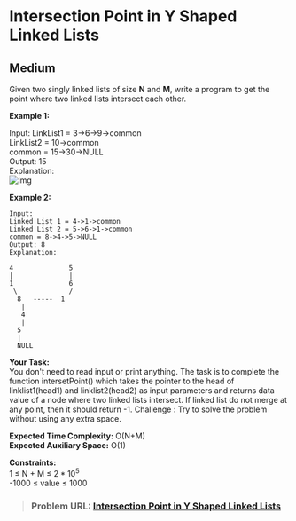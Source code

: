 # **Intersection Point in Y Shaped Linked Lists**

## **Medium**

Given two singly linked lists of size **N** and **M**, write a program to get the point where two linked lists intersect each other.

**Example 1:**

Input:
LinkList1 = 3->6->9->common  
LinkList2 = 10->common  
common = 15->30->NULL  
Output: 15  
Explanation:  
![img](https://contribute.geeksforgeeks.org/wp-content/uploads/linked.jpg)

**Example 2:**

```
Input: 
Linked List 1 = 4->1->common
Linked List 2 = 5->6->1->common
common = 8->4->5->NULL
Output: 8
Explanation: 

4              5
|              |
1              6
 \             /
  8   -----  1 
   |
   4
   |
  5
  |
  NULL       
```

**Your Task:**  
You don't need to read input or print anything. The task is to complete the function intersetPoint() which takes the pointer to the head of linklist1(head1) and linklist2(head2) as input parameters and returns data value of a node where two linked lists intersect. If linked list do not merge at any point, then it should return -1.
Challenge : Try to solve the problem without using any extra space.

**Expected Time Complexity:** O(N+M)  
**Expected Auxiliary Space:** O(1)

**Constraints:**  
1 ≤ N + M ≤ $2*10^5$  
-1000 ≤ value ≤ 1000  

> ### **Problem URL: [Intersection Point in Y Shaped Linked Lists](https://practice.geeksforgeeks.org/problems/eae1fbd0ac8f213a833d231e26ba4d829e79dd9c/1)**
